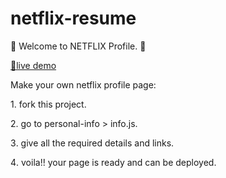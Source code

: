 # netflix-resume

🍻 Welcome to NETFLIX Profile. 🍻

[🚀live demo](https://main--cute-queijadas-25ee96.netlify.app/)

Make your own netflix profile page:

1️. fork this project.

2️. go to personal-info > info.js.

3️. give all the required details and links.

4️. voila!! your page is ready and can be deployed.

